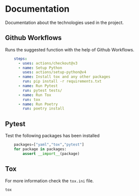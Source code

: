 # Documentation

Documentation about the technologies used in the project.

## Github Workflows

Runs the suggested function with the help of Github Workflows.

```yaml
    steps:
      - uses: actions/checkout@v3
      - name: Setup Python
        uses: actions/setup-python@v4
      - name: Install tox and any other packages
        run: pip install -r requirements.txt
      - name: Run Pytest
        run: pytest tests/
      - name: Run Tox
        run: tox
      - name: Run Poetry
        run: poetry install
```

## Pytest

Test the following packages has been installed

```python
    packages=["yaml","tox","pytest"]
    for package in packages:
        assert __import__(package)
```

## Tox

For more information check the `tox.ini` file.

```bash
tox
```
